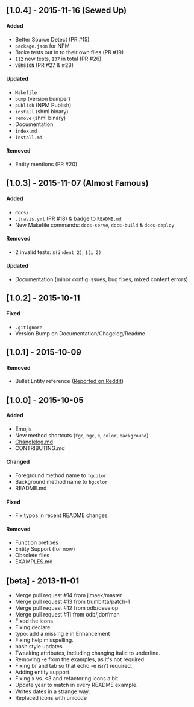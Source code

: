 ## [1.0.4] - 2015-11-16 (Sewed Up)

#### Added
- Better Source Detect (PR #15)
- `package.json` for NPM
- Broke tests out in to their own files (PR #19)
 - `112` new tests, `137` in total (PR #26)
- `VERSION` (PR #27 & #28)

#### Updated
- `Makefile`
 - `bump` (version bumper)
 - `publish` (NPM Publish)
 - `install` (shml binary)
 - `remove` (shml binary)
- Documentation
 - `index.md`
 - `install.md`

#### Removed
- Entity mentions (PR #20)


## [1.0.3] - 2015-11-07 (Almost Famous)

#### Added
- `docs/`
- `.travis.yml` (PR #18) & badge to `README.md`
- New Makefile commands: `docs-serve`, `docs-build` & `docs-deploy`

#### Removed
- 2 invalid tests: `$(indent 2)`, `$(i 2)`

#### Updated
- Documentation (minor config issues, bug fixes, mixed content errors)

## [1.0.2] - 2015-10-11

#### Fixed
- `.gitignore`
- Version Bump on Documentation/Chagelog/Readme

## [1.0.1] - 2015-10-09

#### Removed
- Bullet Entity reference ([Reported on Reddit](https://www.reddit.com/r/bash/comments/3nps8x/shml_shell_markup_language/cvr3gm2))

## [1.0.0] - 2015-10-05

#### Added
- Emojis
- New method shortcuts (`fgc`, `bgc`, `e`, `color`, `background`)
- [Changlelog.md](http://keepachangelog.com/)
- CONTRIBUTING.md

#### Changed
- Foreground method name to `fgcolor`
- Background method name to `bgcolor`
- README.md

#### Fixed
- Fix typos in recent README changes.

#### Removed
- Function prefixes
- Entity Support (for now)
- Obsolete files
- EXAMPLES.md

## [beta] - 2013-11-01
- Merge pull request #14 from jimaek/master
- Merge pull request #13 from trumbitta/patch-1
- Merge pull request #12 from odb/develop
- Merge pull request #11 from odb/jdorfman
- Fixed the icons
- Fixing declare
- typo: add a missing e in Enhancement
- Fixing help misspelling.
- bash style updates
- Tweaking attributes, including changing italic to underline.
- Removing -e from the examples, as it's not required.
- Fixing br and tab so that echo -e isn't required.
- Adding entity support.
- Fixing x vs. <3 and refactoring icons a bit.
- Update year to match in every README example.
- Writes dates in a strange way.
- Replaced icons with unicode
